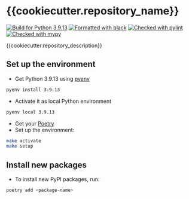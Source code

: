 # {{cookiecutter.repository_name}}

[![Build for Python 3.9.13](https://img.shields.io/badge/python-v3.9.13-blue)](https://www.python.org/downloads/release/python-3913/)
[![Formatted with black](https://img.shields.io/badge/format-black-black)](https://github.com/psf/black)
[![Checked with pylint](https://img.shields.io/badge/check-pylint-yellowgreen)](https://github.com/PyCQA/pylint)
[![Checked with mypy](https://img.shields.io/badge/check-mypy-blue)](http://mypy-lang.org/)

{{cookiecutter.repository_description}}

## Set up the environment
* Get Python 3.9.13 using [pyenv](https://github.com/pyenv/pyenv)
```bash
pyenv install 3.9.13
```
* Activate it as local Python environment
```bash
pyenv local 3.9.13
```
* Get your [Poetry](https://python-poetry.org/docs/#installation)
* Set up the environment:
```bash
make activate
make setup
```

## Install new packages
* To install new PyPI packages, run:
```bash
poetry add <package-name>
```

